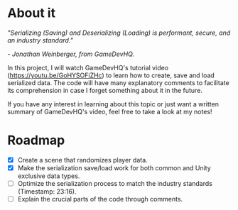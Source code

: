 # About it
_"Serializing (Saving) and Deserializing (Loading) is performant, secure, and an industry standard."_

_- Jonathan Weinberger, from GameDevHQ._

 In this project, I will watch GameDevHQ's tutorial video (https://youtu.be/GoHYSOFiZHc) to learn how to create, save and load serialized data. The code will have many explanatory comments to facilitate its comprehension in case I forget something about it in the future.
 
If you have any interest in learning about this topic or just want a written summary of GameDevHQ's video, feel free to take a look at my notes!

# Roadmap
- [x] Create a scene that randomizes player data.
- [x] Make the serialization save/load work for both common and Unity exclusive data types.
- [ ] Optimize the serialization process to match the industry standards (Timestamp: 23:16).
- [ ] Explain the crucial parts of the code through comments.
